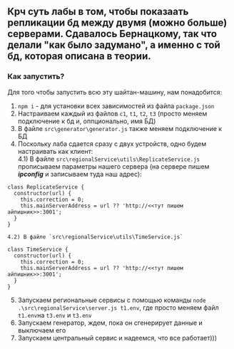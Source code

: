 ## Крч суть лабы в том, чтобы показаать репликации бд между двумя (можно больше) серверами. Сдавалось Бернацкому, так что делали "как было задумано", а именно с той бд, которая описана в теории.

### Как запустить?
Для того чтобы запустить всю эту шайтан-машину, нам понадобится:<br/>
1) `npm i` - для установки всех зависимостей из файла `package.json`<br/>
2) Настраиваем каждый из файлов `с1`, `t1`, `t2`, `t3` (просто меняем подключение к бд и, оппционально, имя БД)<br/>
3) В файле `src\generator\generator.js` также меняем подключение к БД<br/>
4) Поскольку лаба сдается сразу с двух устройств, одно будем настраивать как клиент:<br/>
	4.1) В файле `src\regionalService\utils\ReplicateService.js` прописываем параметры нашего сервера (на сервере пишем ***ipconfig*** и записываем туда наш адрес):<br/>
```
class ReplicateService {
  constructor(url) {
    this.correction = 0;
    this.mainServerAddress = url ?? 'http://<<тут пишем айпишник>>:3001';
  }
}
```
	4.2) В файле `src\regionalService\utils\TimeService.js`
```
class TimeService {
  constructor(url) {
    this.correction = 0;
    this.mainServerAddress = url ?? 'http://<<тут пишем айпишник>>:3001';
  }
}
```
5) Запускаем региональные сервисы с помощью команды `node .\src\regionalService\server.js t1.env`, где просто меняем файл `t1.env`на `t3.env` и `t3.env`<br/>
6) Запускаем генератор, ждем, пока он сгенерирует данные и выключаем его<br/>
7) Запускаем центральный сервис и надеемся, что все работает)))<br/>